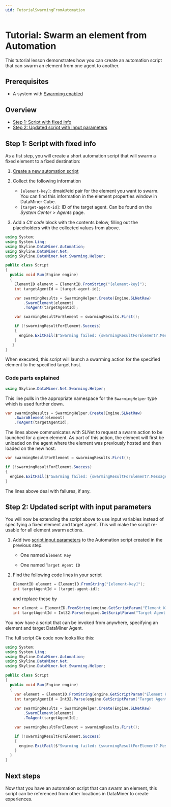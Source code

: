 ```yaml
---
uid: TutorialSwarmingFromAutomation
---
```

# Tutorial: Swarm an element from Automation

This tutorial lesson demonstrates how you can create an automation script that can swarm an element from one agent to another.

## Prerequisites

- A system with [Swarming enabled](xref:SwarmingEnable)

## Overview

- [Step 1: Script with fixed info](#step-1-script-with-fixed-info)
- [Step 2: Updated script with input parameters](#step-2-updated-script-with-input-parameters)

## Step 1: Script with fixed info

As a fist step, you will create a short automation script that will swarm a fixed element to a fixed destination:

1. [Create a new automation script](https://docs.dataminer.services/user-guide/Advanced_Modules/Automation_module/Managing_Automation_scripts.html#adding-a-new-automation-script)

1. Collect the following information

   - `[element-key]`: dmaid/eid pair for the element you want to swarm. You can find this information in the element properties window in DataMiner Cube.
   - `[target-agent-id]`: ID of the target agent. Can be found on the *System Center > Agents* page.

1. Add a *C# code* block with the contents below, filling out the placeholders with the collected values from above.

```csharp
using System;
using System.Linq;
using Skyline.DataMiner.Automation;
using Skyline.DataMiner.Net;
using Skyline.DataMiner.Net.Swarming.Helper;

public class Script
{
  public void Run(Engine engine)
  {
    ElementID element = ElementID.FromString("[element-key]");
    int targetAgentId = [target-agent-id];

    var swarmingResults = SwarmingHelper.Create(Engine.SLNetRaw)
        .SwarmElement(element)
        .ToAgent(targetAgentId);

    var swarmingResultForElement = swarmingResults.First();  

    if (!swarmingResultForElement.Success)
    {
      engine.ExitFail($"Swarming failed: {swarmingResultForElement?.Message}");
    }
   }
}
```

When executed, this script will launch a swarming action for the specified element to the specified target host.

### Code parts explained

```csharp
using Skyline.DataMiner.Net.Swarming.Helper;
```

This line pulls in the appropriate namespace for the `SwarmingHelper` type which is used further down.

```csharp
var swarmingResults = SwarmingHelper.Create(Engine.SLNetRaw)
    .SwarmElement(element)
    .ToAgent(targetAgentId);
```

The lines above communicates with SLNet to request a swarm action to be launched for a given element. As part of this action, the element will first be unloaded on the agent where the element was previously hosted and then loaded on the new host.

```csharp
var swarmingResultForElement = swarmingResults.First();  

if (!swarmingResultForElement.Success)
{
  engine.ExitFail($"Swarming failed: {swarmingResultForElement?.Message}");
}
```

The lines above deal with failures, if any.

## Step 2: Updated script with input parameters

You will now be extending the script above to use input variables instead of specifying a fixed element and target agent. This will make the script re-usable for all element swarm actions.

1. Add two [script input parameters](https://docs.dataminer.services/user-guide/Advanced_Modules/Automation_module/Designing_Automation_scripts/Script_variables.html#creating-a-parameter) to the Automation script created in the previous step.

    - One named `Element Key`

    - One named `Target Agent ID`

1. Find the following code lines in your script

    ```csharp
    ElementID element = ElementID.FromString("[element-key]");
    int targetAgentId = [target-agent-id];
    ```

    and replace these by

    ```csharp
    var element = ElementID.FromString(engine.GetScriptParam("Element Key").Value);
    int targetAgentId = Int32.Parse(engine.GetScriptParam("Target Agent ID").Value);
    ```

You now have a script that can be invoked from anywhere, specifying an element and target DataMiner Agent.

The full script C# code now looks like this:

```csharp
using System;
using System.Linq;
using Skyline.DataMiner.Automation;
using Skyline.DataMiner.Net;
using Skyline.DataMiner.Net.Swarming.Helper;

public class Script
{
  public void Run(Engine engine)
  {
    var element = ElementID.FromString(engine.GetScriptParam("Element Key").Value);
    int targetAgentId = Int32.Parse(engine.GetScriptParam("Target Agent ID").Value);
    
    var swarmingResults = SwarmingHelper.Create(Engine.SLNetRaw)
        .SwarmElement(element)
        .ToAgent(targetAgentId);

    var swarmingResultForElement = swarmingResults.First();  

    if (!swarmingResultForElement.Success)
    {
      engine.ExitFail($"Swarming failed: {swarmingResultForElement?.Message}");
    }
  }
}
```

## Next steps

Now that you have an automation script that can swarm an element, this script can be referenced from other locations in DataMiner to create experiences.
